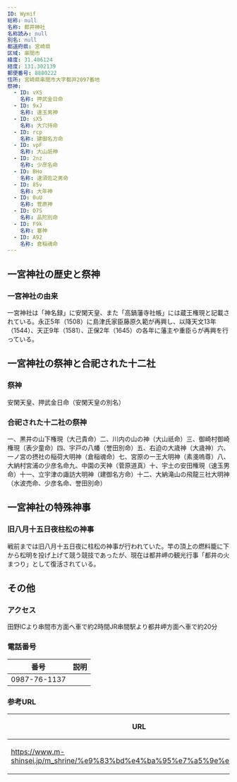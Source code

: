 ```yaml
---
ID: Wymif
総称: null
名称: 都井神社
名称読み: null
別名: null
都道府県: 宮崎県
区域: 串間市
緯度: 31.406124
経度: 131.302139
郵便番号: 8880222
住所: 宮崎県串間市大字都井2097番地
祭神:
  - ID: vXS
    名称: 押武金日命
  - ID: 9xJ
    名称: 速玉男神
  - ID: sX5
    名称: 大穴持命
  - ID: rcp
    名称: 建御名方命
  - ID: vpF
    名称: 大山祇神
  - ID: 2nz
    名称: 少彦名命
  - ID: BHo
    名称: 速須佐之男命
  - ID: 85v
    名称: 大年神
  - ID: 0uU
    名称: 菅原神
  - ID: O7S
    名称: 品陀別命
  - ID: F9k
    名称: 塞神
  - ID: A92
    名称: 倉稲魂命
---
```


## 一宮神社の歴史と祭神

### 一宮神社の由来

一宮神社は「神名録」に安閑天皇、また「高鍋藩寺社帳」には蔵王権現と記載されている。永正5年（1508）に島津氏家臣藤原久範が再興し、以降天文13年（1544）、天正9年（1581）、正保2年（1645）の各年に藩主や重臣らが再興を行っている。

## 一宮神社の祭神と合祀された十二社

### 祭神

安閑天皇、押武金日命（安閑天皇の別名）

### 合祀された十二社の祭神

一、黒井の山下権現（大己貴命）二、川内の山の神（大山祇命）三、御崎村御崎権現（表少童命）四、宇戸の八幡（誉田別命）五、右迫の大歳神（大歳神）六、一ノ宮の摂社の稲荷大明神（倉稲魂命）七、宮原の一王大明神（素戔嗚尊）八、大納村宮浦の少彦名命九、中園の天神（菅原道真）十、宇土の安田権現（速玉男命）十一、立宇津の諏訪大明神（建御名方命）十二、大納滝山の飛龍三社大明神（水波売命、少彦名命、誉田別命）

## 一宮神社の特殊神事

### 旧八月十五日夜柱松の神事

戦前までは旧八月十五日夜に柱松の神事が行われていた。竿の頂上の燃料籠に下から松明を投げ上げて競う競技であったが、現在は都井岬の観光行事「都井の火まつり」として復活されている。

## その他

### アクセス

田野ICより串間市方面へ車で約2時間JR串間駅より都井岬方面へ車で約20分

### 電話番号

| 番号         | 説明 |
| ------------ | ---- |
| 0987-76-1137 |      |

### 参考URL

| URL                                                                     | 説明   |
| ----------------------------------------------------------------------- | ------ |
| https://www.m-shinsei.jp/m_shrine/%e9%83%bd%e4%ba%95%e7%a5%9e%e7%a4%be/ | 神社庁 |
